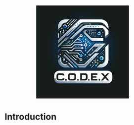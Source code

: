 <p align="center">
    <img src="docs/codex.png" alt="Image Description" width="300">
</p>

# Introduction
